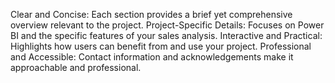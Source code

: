 Clear and Concise: Each section provides a brief yet comprehensive overview relevant to the project.
Project-Specific Details: Focuses on Power BI and the specific features of your sales analysis.
Interactive and Practical: Highlights how users can benefit from and use your project.
Professional and Accessible: Contact information and acknowledgements make it approachable and professional.
